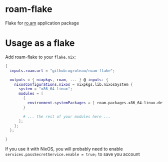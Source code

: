 # roam-flake

Flake for [ro.am](https://ro.am/) application package

# Usage as a flake

Add roam-flake to your `flake.nix`:

```nix
{
  inputs.roam.url = "github:xgroleau/roam-flake";

  outputs = { nixpkgs, roam, ... } @ inputs: {
    nixosConfigurations.nixos = nixpkgs.lib.nixosSystem {
      system = "x86_64-linux";
      modules = [
        {
          environment.systemPackages = [ roam.packages.x86_64-linux.default ];
        }

        # ... the rest of your modules here ...
      ];
    };
  };

}
```

If you use it with NixOS, you will probably need to enable `services.passSecretService.enable = true;` to save you account
